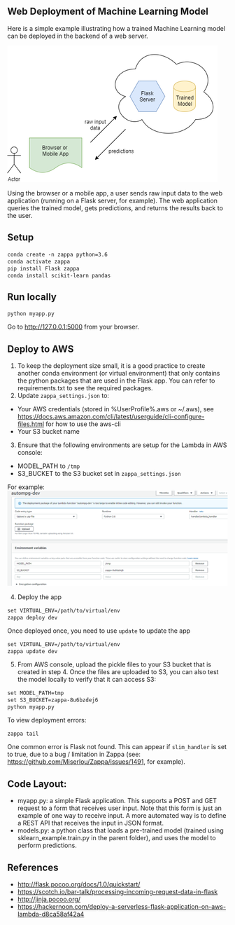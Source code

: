 ## Web Deployment of Machine Learning Model

Here is a simple example illustrating how a trained Machine Learning model can be deployed in the backend of a web server.

![architecture](architecture.png)

Using the browser or a mobile app, a user sends raw input data to the web application (running on a Flask server, for example). The web application queries the trained model, gets predictions, and returns the results back to the user.

## Setup
```
conda create -n zappa python=3.6
conda activate zappa
pip install Flask zappa
conda install scikit-learn pandas
```

## Run locally
```
python myapp.py
```

Go to http://127.0.0.1:5000 from your browser.

## Deploy to AWS

1. To keep the deployment size small, it is a good practice to create another conda environment (or virtual environment) that only contains the python packages that are used in the Flask app. You can refer to requirements.txt to see the required packages.
2. Update `zappa_settings.json` to:
  - Your AWS credentials (stored in %UserProfile%\.aws or ~/.aws), see https://docs.aws.amazon.com/cli/latest/userguide/cli-configure-files.html for how to use the aws-cli
  - Your S3 bucket name
3. Ensure that the following environments are setup for the Lambda in AWS console:
  - MODEL_PATH to `/tmp`
  - S3_BUCKET to the S3 bucket set in `zappa_settings.json`

  For example:
  ![config](lambda_config.png)

4. Deploy the app
```
set VIRTUAL_ENV=/path/to/virtual/env
zappa deploy dev
```

Once deployed once, you need to use `update` to update the app
```
set VIRTUAL_ENV=/path/to/virtual/env
zappa update dev
```

5. From AWS console, upload the pickle files to your S3 bucket that is created in step 4. Once the files are uploaded to S3, you can also test the model locally to verify that it can access S3:

```
set MODEL_PATH=tmp
set S3_BUCKET=zappa-8u6bzdej6
python myapp.py
```


To view deployment errors:
```
zappa tail
```

One common error is Flask not found. This can appear if `slim_handler` is set to true, due to a bug / limitation in Zappa (see: https://github.com/Miserlou/Zappa/issues/1491, for example).


## Code Layout:
* myapp.py: a simple Flask application. This supports a POST and GET request to a form that receives user input. Note that this form is just an example of one way to receive input. A more automated way is to define a REST API that receives the input in JSON format. 
* models.py: a python class that loads a pre-trained model (trained using sklearn_example.train.py in the parent folder), and uses the model to perform predictions.

## References
- http://flask.pocoo.org/docs/1.0/quickstart/
- https://scotch.io/bar-talk/processing-incoming-request-data-in-flask
- http://jinja.pocoo.org/
- https://hackernoon.com/deploy-a-serverless-flask-application-on-aws-lambda-d8ca58af42a4
